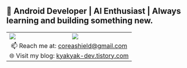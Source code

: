 ## 🌱 Android Developer | AI Enthusiast | Always learning and building something new.
<table>
  <tr>
    <td>
      <a href="https://github.com/anuraghazra/github-readme-stats">
        <img src="https://github-readme-stats.vercel.app/api?username=coreashield&show_icons=true&theme=default" />
      </a>
    </td>
    <td>
      <a href="https://github.com/anuraghazra/github-readme-stats">
        <img src="https://github-readme-stats.vercel.app/api/top-langs/?username=coreashield&layout=compact" />
      </a>
    </td>
  </tr>
  <tr>
    <td colspan="2" align="center">
      📫 Reach me at: <a href="mailto:coreashield@gmail.com">coreashield@gmail.com</a> <br />
      🌐 Visit my blog: <a href="https://kyakyak-dev.tistory.com">kyakyak-dev.tistory.com</a>
    </td>
  </tr>
</table>
